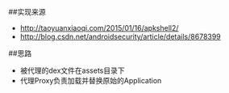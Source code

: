 ##实现来源
* http://taoyuanxiaoqi.com/2015/01/16/apkshell2/
* http://blog.csdn.net/androidsecurity/article/details/8678399

##思路
* 被代理的dex文件在assets目录下
* 代理Proxy负责加载并替换原始的Application

